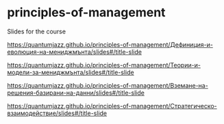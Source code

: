 # principles-of-management
Slides for the course


https://quantumjazz.github.io/principles-of-management/Дефиниция-и-еволюция-на-мениджмънта/slides#/title-slide

https://quantumjazz.github.io/principles-of-management/Теории-и-модели-за-мениджмънта/slides#/title-slide

https://quantumjazz.github.io/principles-of-management/Вземане-на-решения-базирани-на-данни/slides#/title-slide

https://quantumjazz.github.io/principles-of-management/Стратегическо-взаимодействие/slides#/title-slide

